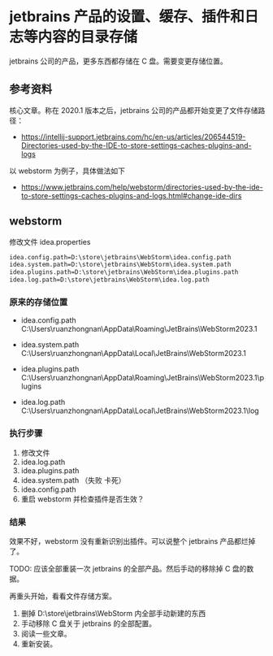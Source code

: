 # jetbrains 产品的设置、缓存、插件和日志等内容的目录存储

jetbrains 公司的产品，更多东西都存储在 C 盘。需要变更存储位置。

## 参考资料

核心文章。称在 2020.1 版本之后，jetbrains 公司的产品都开始变更了文件存储路径：

- https://intellij-support.jetbrains.com/hc/en-us/articles/206544519-Directories-used-by-the-IDE-to-store-settings-caches-plugins-and-logs

以 webstorm 为例子，具体做法如下

- https://www.jetbrains.com/help/webstorm/directories-used-by-the-ide-to-store-settings-caches-plugins-and-logs.html#change-ide-dirs

## webstorm

修改文件 idea.properties

```txt
idea.config.path=D:\store\jetbrains\WebStorm\idea.config.path
idea.system.path=D:\store\jetbrains\WebStorm\idea.system.path
idea.plugins.path=D:\store\jetbrains\WebStorm\idea.plugins.path
idea.log.path=D:\store\jetbrains\WebStorm\idea.log.path
```

### 原来的存储位置

- idea.config.path
  C:\Users\ruanzhongnan\AppData\Roaming\JetBrains\WebStorm2023.1

- idea.system.path
  C:\Users\ruanzhongnan\AppData\Local\JetBrains\WebStorm2023.1

- idea.plugins.path
  C:\Users\ruanzhongnan\AppData\Roaming\JetBrains\WebStorm2023.1\plugins

- idea.log.path
  C:\Users\ruanzhongnan\AppData\Local\JetBrains\WebStorm2023.1\log

### 执行步骤

1. 修改文件
2. idea.log.path
3. idea.plugins.path
4. idea.system.path （失败 卡死）
5. idea.config.path
6. 重启 webstorm 并检查插件是否生效？

### 结果

效果不好，webstorm 没有重新识别出插件。可以说整个 jetbrains 产品都烂掉了。

TODO: 应该全部重装一次 jetbrains 的全部产品。然后手动的移除掉 C 盘的数据。

再重头开始，看看文件存储方案。

1. 删掉 D:\store\jetbrains\WebStorm 内全部手动新建的东西
2. 手动移除 C 盘关于 jetbrains 的全部配置。
3. 阅读一些文章。
4. 重新安装。
